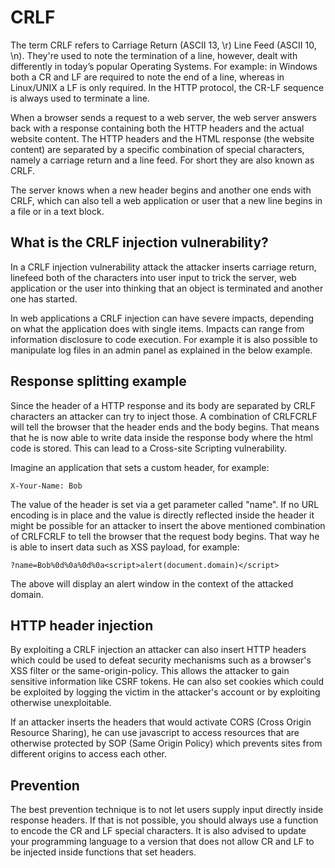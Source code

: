 # CRLF

The term CRLF refers to Carriage Return (ASCII 13, \r) Line Feed (ASCII 10, \n). They're used to note the termination of a line, however, dealt with differently in today’s popular Operating Systems. For example: in Windows both a CR and LF are required to note the end of a line, whereas in Linux/UNIX a LF is only required. In the HTTP protocol, the CR-LF sequence is always used to terminate a line.

When a browser sends a request to a web server, the web server answers back with a response containing both the HTTP headers and the actual website content. The HTTP headers and the HTML response (the website content) are separated by a specific combination of special characters, namely a carriage return and a line feed. For short they are also known as CRLF.

The server knows when a new header begins and another one ends with CRLF, which can also tell a web application or user that a new line begins in a file or in a text block.

## What is the CRLF injection vulnerability?

In a CRLF injection vulnerability attack the attacker inserts carriage return, linefeed both of the characters into user input to trick the server, web application or the user into thinking that an object is terminated and another one has started.

In web applications a CRLF injection can have severe impacts, depending on what the application does with single items. Impacts can range from information disclosure to code execution. For example it is also possible to manipulate log files in an admin panel as explained in the below example.

## Response splitting example

Since the header of a HTTP response and its body are separated by CRLF characters an attacker can try to inject those. A combination of CRLFCRLF will tell the browser that the header ends and the body begins. That means that he is now able to write data inside the response body where the html code is stored. This can lead to a Cross-site Scripting vulnerability.

Imagine an application that sets a custom header, for example:

`X-Your-Name: Bob`

The value of the header is set via a get parameter called "name". If no URL encoding is in place and the value is directly reflected inside the header it might be possible for an attacker to insert the above mentioned combination of CRLFCRLF to tell the browser that the request body begins. That way he is able to insert data such as XSS payload, for example:

`?name=Bob%0d%0a%0d%0a<script>alert(document.domain)</script>`

The above will display an alert window in the context of the attacked domain.

## HTTP header injection

By exploiting a CRLF injection an attacker can also insert HTTP headers which could be used to defeat security mechanisms such as a browser's XSS filter or the same-origin-policy. This allows the attacker to gain sensitive information like CSRF tokens. He can also set cookies which could be exploited by logging the victim in the attacker's account or by exploiting otherwise unexploitable.

If an attacker inserts the headers that would activate CORS (Cross Origin Resource Sharing), he can use javascript to access resources that are otherwise protected by SOP (Same Origin Policy) which prevents sites from different origins to access each other.

## Prevention

The best prevention technique is to not let users supply input directly inside response headers. If that is not possible, you should always use a function to encode the CR and LF special characters. It is also advised to update your programming language to a version that does not allow CR and LF to be injected inside functions that set headers.
